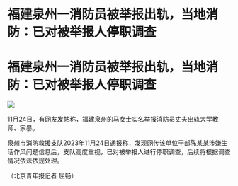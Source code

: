 # 福建泉州一消防员被举报出轨，当地消防：已对被举报人停职调查

# 福建泉州一消防员被举报出轨，当地消防：已对被举报人停职调查

![](https://inews.gtimg.com/om_bt/Oroh8twLc8n1PGqoAwibjI9UcazSknfQpO3wXcship7qkAA/1000)

11月24日，有网友发帖称，福建泉州的马女士实名举报消防员丈夫出轨大学教师、家暴。

泉州市消防救援支队2023年11月24日通报称，发现网传该单位干部陈某某涉嫌生活作风问题信息后，支队高度重视，已对被举报人进行停职调查，后续将根据调查情况依法依规处理。

（北京青年报记者 屈畅）

